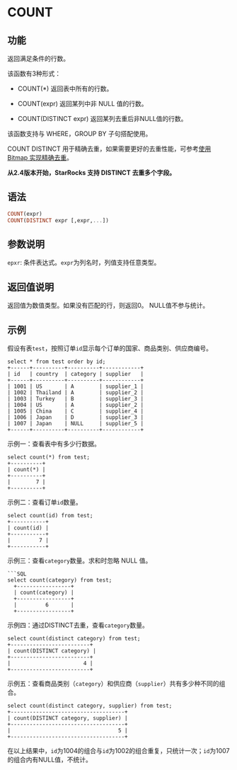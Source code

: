 
# COUNT

## 功能

返回满足条件的行数。

该函数有3种形式：

- COUNT(*) 返回表中所有的行数。

- COUNT(expr) 返回某列中非 NULL 值的行数。

- COUNT(DISTINCT expr) 返回某列去重后非NULL值的行数。

该函数支持与 WHERE，GROUP BY 子句搭配使用。

COUNT DISTINCT 用于精确去重，如果需要更好的去重性能，可参考[使用 Bitmap 实现精确去重](/using_starrocks/Using_bitmap.md)。

**从2.4版本开始，StarRocks 支持 DISTINCT 去重多个字段。**

## 语法

```Haskell
COUNT(expr)
COUNT(DISTINCT expr [,expr,...])
```

## 参数说明

`epxr`: 条件表达式。`expr`为列名时，列值支持任意类型。

## 返回值说明

返回值为数值类型。如果没有匹配的行，则返回0。 NULL值不参与统计。

## 示例

假设有表`test`，按照订单`id`显示每个订单的国家、商品类别、供应商编号。

```Plain
select * from test order by id;
+------+----------+----------+------------+
| id   | country  | category | supplier   |
+------+----------+----------+------------+
| 1001 | US       | A        | supplier_1 |
| 1002 | Thailand | A        | supplier_2 |
| 1003 | Turkey   | B        | supplier_3 |
| 1004 | US       | A        | supplier_2 |
| 1005 | China    | C        | supplier_4 |
| 1006 | Japan    | D        | supplier_3 |
| 1007 | Japan    | NULL     | supplier_5 |
+------+----------+----------+------------+
```

示例一：查看表中有多少行数据。

```Plain
select count(*) from test;
+----------+
| count(*) |
+----------+
|        7 |
+----------+
```

示例二：查看订单`id`数量。

```Plain
select count(id) from test;
+-----------+
| count(id) |
+-----------+
|         7 |
+-----------+
```

示例三：查看`category`数量。求和时忽略 NULL 值。

```Plain
```SQL
select count(category) from test;
  +-----------------+
  | count(category) |
  +-----------------+
  |         6       |
  +-----------------+
```

示例四：通过DISTINCT去重，查看`category`数量。

```Plain
select count(distinct category) from test;
+-------------------------+
| count(DISTINCT category) |
+-------------------------+
|                       4 |
+-------------------------+
```

示例五：查看商品类别（`category`）和供应商（`supplier`）共有多少种不同的组合。

```Plain
select count(distinct category, supplier) from test;
+------------------------------------+
| count(DISTINCT category, supplier) |
+------------------------------------+
|                                  5 |
+------------------------------------+
```

在以上结果中，`id`为1004的组合与`id`为1002的组合重复，只统计一次；`id`为1007的组合内有NULL值，不统计。
